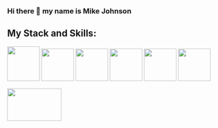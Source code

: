 ### Hi there 👋 my name is Mike Johnson

## My Stack and Skills:
 <img src="https://user-images.githubusercontent.com/101275747/175782285-eec2dc37-d240-4ef5-8001-4482ba082ca6.png"  width=75px height=80px> <img src="https://user-images.githubusercontent.com/101275747/175783359-e4bfd4f6-559d-421c-b523-525d63d3c5af.png"  width=75px height=75px> <img src="https://user-images.githubusercontent.com/101275747/175782344-b1111ea8-aa67-435e-997d-f135971db144.png"  width=75px height=75px> <img src="https://user-images.githubusercontent.com/101275747/175782781-a482f3d3-d14a-4ff0-8bf3-3d693d188a63.png"  width=75px height=75px> <img src="https://user-images.githubusercontent.com/101275747/175782823-e5b6c36a-2520-4ee2-9d5a-b6db0f39a565.png"  width=75px height=75px> <img src="https://user-images.githubusercontent.com/101275747/175783295-d9720fbf-5f68-4c3f-b95f-d18832c0ef8a.png"  width=75px height=75px> 
 
 <img src="https://user-images.githubusercontent.com/101275747/175783684-5688cf8a-0b18-4e8b-91e0-d485a41d7b64.png"  width=125px height=75px>


<!--
**mikerjohnson27/mikerjohnson27** is a ✨ _special_ ✨ repository because its `README.md` (this file) appears on your GitHub profile.

Here are some ideas to get you started:

- 🔭 I’m currently working on ...
- 🌱 I’m currently learning ...![kisspng-node-js-javascript-server-side-scripting-ruby-5ad4ed85bd63f1 3434504215239038777758](https://user-images.githubusercontent.com/101275747/175781567-bc6ef2d5-89d7-4675-a64a-7605628e110b.png)

- 👯 I’m looking to collaborate on ...
- 🤔 I’m looking for help with ...
- 💬 Ask me about ...
- 📫 How to reach me: ...
- 😄 Pronouns: ...
- ⚡ Fun fact: ...
-->
